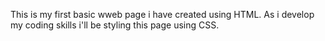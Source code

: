 This is my first basic wweb page i have created using HTML. As i develop my coding skills i'll be styling this page using CSS.